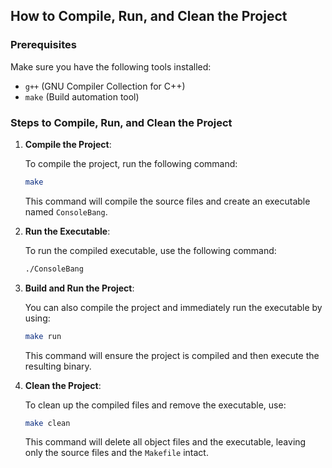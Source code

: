 

## How to Compile, Run, and Clean the Project

### Prerequisites

Make sure you have the following tools installed:
- `g++` (GNU Compiler Collection for C++)
- `make` (Build automation tool)

### Steps to Compile, Run, and Clean the Project

1. **Compile the Project**:

    To compile the project, run the following command:
    ```sh
    make
    ```

    This command will compile the source files and create an executable named `ConsoleBang`.

2. **Run the Executable**:

    To run the compiled executable, use the following command:
    ```sh
    ./ConsoleBang
    ```

3. **Build and Run the Project**:

    You can also compile the project and immediately run the executable by using:
    ```sh
    make run
    ```

    This command will ensure the project is compiled and then execute the resulting binary.

4. **Clean the Project**:

    To clean up the compiled files and remove the executable, use:
    ```sh
    make clean
    ```

    This command will delete all object files and the executable, leaving only the source files and the `Makefile` intact.

